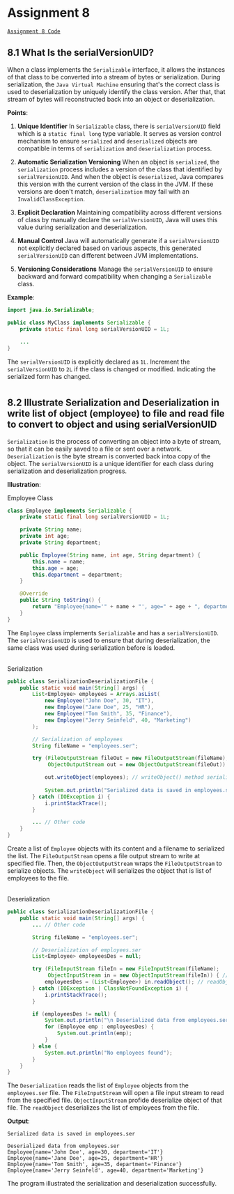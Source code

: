 # Assignment 8

[<ins>`Assignment 8 Code`</ins>](code/src/main/java/org/example/assignment8)

## 8.1 What Is the serialVersionUID?

When a class implements the `Serializable` interface, it allows the instances of that class to be converted into a stream of bytes or serialization. During serialization, the `Java Virtual Machine` ensuring that's the correct class is used to deserialization by uniquely identify the class version. After that, that stream of bytes will reconstructed back into an object or deserialization.

**Points**:

1. **Unique Identifier**
    In `Serializable` class, there is `serialVersionUID` field which is a `static final long` type variable. It serves as version control mechanism to ensure `serialized` and `deserialized` objects are compatible in terms of `serialization` and `deserialization` process.

2. **Automatic Serialization Versioning**
    When an object is `serialized`, the `serialization` process includes a version of the class that identified by `serialVersionUID`. And when the object is `deserialized`, Java compares this version with the current version of the class in the JVM. If these versions are doen't match, `deserialization` may fail with an `InvalidClassException`.

3. **Explicit Declaration**
    Maintaining compatibility across different versions of class by manually declare the `serialVersionUID`, Java will uses this value during serialization and deserialization.

4. **Manual Control**
    Java will automatically generate if a `serialVersionUID` not explicitly declared based on various aspects, this generated `serialVersionUID` can different between JVM implementations.

5. **Versioning Considerations**
    Manage the `serialVersionUID` to ensure backward and forward compatibility when changing a `Serializable` class.

**Example**:

```java
import java.io.Serializable;

public class MyClass implements Serializable {
    private static final long serialVersionUID = 1L;
    
    ...
}
```

The `serialVersionUID` is explicitly declared as `1L`. Increment the `serialVersionUID` to `2L` if the class is changed or modified. Indicating the serialized form has changed.

#
## 8.2 Illustrate Serialization and Deserialization in write list of object (employee) to file and read file to convert to object and using serialVersionUID

`Serialization` is the process of converting an object into a byte of stream, so that it can be easily saved to a file or sent over a network. `Deserialization` is the byte stream is converted back intoa copy of the object. The `serialVersionUID` is a unique identifier for each class during serialization and deserialization progress.

**Illustration**:

Employee Class

```java
class Employee implements Serializable {
    private static final long serialVersionUID = 1L;

    private String name;
    private int age;
    private String department;

    public Employee(String name, int age, String department) {
        this.name = name;
        this.age = age;
        this.department = department;
    }

    @Override
    public String toString() {
        return "Employee{name='" + name + "', age=" + age + ", department='" + department + "'}";
    }
}
```

The `Employee` class implements `Serializable` and has a `serialVersionUID`. The `serialVersionUID` is used to ensure that during deserialization, the same class was used during serialization before is loaded.

\
Serialization

```java
public class SerializationDeserializationFile {
    public static void main(String[] args) {
        List<Employee> employees = Arrays.asList(
            new Employee("John Doe", 30, "IT"),
            new Employee("Jane Doe", 25, "HR"),
            new Employee("Tom Smith", 35, "Finance"),
            new Employee("Jerry Seinfeld", 40, "Marketing")
        );

        // Serialization of employees
        String fileName = "employees.ser";

        try (FileOutputStream fileOut = new FileOutputStream(fileName);
             ObjectOutputStream out = new ObjectOutputStream(fileOut)) {  // ObjectOutputStream is used to serialize an object

            out.writeObject(employees); // writeObject() method serializes the object and writes it to the file
            
            System.out.println("Serialized data is saved in employees.ser");
        } catch (IOException i) {
            i.printStackTrace();
        }

        ... // Other code
    }
}
```

Create a list of `Employee` objects with its content and a filename to serialized the list. The `FileOutputStream` opens a file output stream to write at specified file. Then, the `ObjectOutputStream` wraps the `FileOutputStream` to serialize objects. The `writeObject` will serializes the object that is list of employees to the file.

\
Deserialization

```java
public class SerializationDeserializationFile {
    public static void main(String[] args) {
        ... // Other code

        String fileName = "employees.ser"; 

        // Deserialization of employees.ser
        List<Employee> employeesDes = null;

        try (FileInputStream fileIn = new FileInputStream(fileName);
             ObjectInputStream in = new ObjectInputStream(fileIn)) { // ObjectInputStream is used to deserialize an object
            employeesDes = (List<Employee>) in.readObject(); // readObject() method deserializes the object from the file
        } catch (IOException | ClassNotFoundException i) {
            i.printStackTrace();
        }

        if (employeesDes != null) {
            System.out.println("\n Deserialized data from employees.ser");
            for (Employee emp : employeesDes) {
                System.out.println(emp);
            }
        } else {
            System.out.println("No employees found");
        }
    }
}
```

The `Deserialization` reads the list of `Employee` objects from the `employees.ser` file. The `FileInputStream` will open a file  input stream to read from the specified file. `ObjectInputStream` profide deserialize object of that file. The `readObject` deserializes the list of employees from the file.

**Output**:
```
Serialized data is saved in employees.ser

Deserialized data from employees.ser
Employee{name='John Doe', age=30, department='IT'}
Employee{name='Jane Doe', age=25, department='HR'}
Employee{name='Tom Smith', age=35, department='Finance'}
Employee{name='Jerry Seinfeld', age=40, department='Marketing'}
```

The program illustrated the serialization  and deserialization successfully.